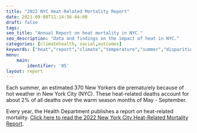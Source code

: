 ```yaml
---
title: "2022 NYC Heat-Related Mortality Report"
date: 2021-09-08T11:14:56-04:00
draft: false
tags: 
seo_title: "Annual Report on heat mortality in NYC."
seo_description: "Data and findings on the impact of heat in NYC."
categories: [climatehealth, social,outcomes]
keywords: ["heat","report","climate","temperature","summer","disparities","mortality"]
menu:
    main:
        identifier: '05'
layout: report
---
```


Each summer, an estimated 370 New Yorkers die prematurely because of hot weather in New York City (NYC). These heat-related deaths account for about 2% of all deaths over the warm season months of May - September.

Every year, the Health Department publishes a report on heat-related mortality. [Click here to read the 2022 New York City Heat-Related Mortality Report](https://nyccas.cityofnewyork.us/nyccas2022/report/1).